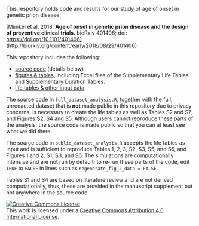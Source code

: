 This respoitory holds code and results for our study of age of onset in genetic prion disease:

[Minikel et al, 2018. **Age of onset in genetic prion disease and the design of preventive clinical trials.** bioRxiv 401406; doi: https://doi.org/10.1101/401406](http://biorxiv.org/content/early/2018/08/29/401406)

This repository includes the following:

+ [source code](/src) (details below)
+ [figures & tables](/figures), including Excel files of the Supplementary Life Tables and Supplementary Duration Tables.
+ [life tables & other input data](/data)

The source code in `full_dataset_analysis.R`, together with the full, unredacted dataset that is **not** made public in this repository due to privacy concerns, is necessary to create the life tables as well as Tables S2 and S7, and Figures S2, S4 and S5. Although users cannot reproduce these parts of the analysis, the source code is made public so that you can at least see what we did there.

The source code in `public_dataset_analysis.R` accepts the life tables as input and is sufficient to reproduce Tables 1, 2, 3, S2, S3, S5, and S6, and Figures 1 and 2, S1, S3, and S6. The simulations are computationally intensive and are not run by default; to re-run these parts of the code, edit `TRUE` to `FALSE` in lines such as `regenerate_fig_2_data = FALSE`.

Tables S1 and S4 are based on literature review and are not derived computationally, thus, these are provided in the manuscript supplement but not anywhere in the source code. 

<a rel="license" href="http://creativecommons.org/licenses/by/4.0/"><img alt="Creative Commons License" style="border-width:0" src="https://i.creativecommons.org/l/by/4.0/88x31.png" /></a><br />This work is licensed under a <a rel="license" href="http://creativecommons.org/licenses/by/4.0/">Creative Commons Attribution 4.0 International License</a>.

